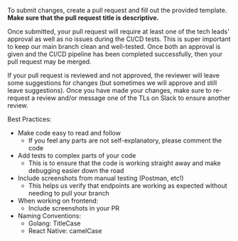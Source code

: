 To submit changes, create a pull request and fill out the provided template. **Make sure that the pull request title is descriptive.**

Once submitted, your pull request will require at least one of the tech leads' approval as well as no issues during the CI/CD tests. This is super important to keep our main branch clean and well-tested. Once both an approval is given and the CI/CD pipeline has been completed successfully, then your pull request may be merged.

If your pull request is reviewed and not approved, the reviewer will leave some suggestions for changes (but sometimes we will approve and still leave suggestions). Once you have made your changes, make sure to re-request a review and/or message one of the TLs on Slack to ensure another review.

Best Practices:

- Make code easy to read and follow
  - If you feel any parts are not self-explanatory, please comment the code
- Add tests to complex parts of your code
  - This is to ensure that the code is working straight away and make debugging easier down the road
- Include screenshots from manual testing (Postman, etc!)
  - This helps us verify that endpoints are working as expected without needing to pull your branch
- When working on frontend:
  - Include screenshots in your PR
- Naming Conventions:
  - Golang: TitleCase
  - React Native: camelCase

